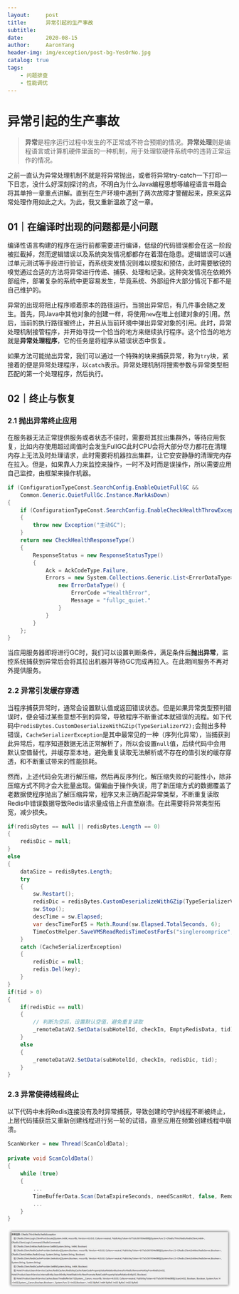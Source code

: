 ```yaml
---
layout:     post
title:      异常引起的生产事故
subtitle:   
date:       2020-08-15
author:     AaronYang
header-img: img/exception/post-bg-YesOrNo.jpg
catalog: true
tags:
    - 问题排查
    - 性能调优
---
```


# 异常引起的生产事故

> **异常**是程序运行过程中发生的不正常或不符合预期的情况。**异常处理**则是编程语言或计算机硬件里面的一种机制，用于处理软硬件系统中的违背正常运作的情况。

之前一直认为异常处理机制不就是将异常抛出，或者将异常try-catch一下打印一下日志，没什么好深刻探讨的点，不明白为什么Java编程思想等编程语言书籍会将其单拎一章重点讲解。直到在生产环境中遇到了两次故障才警醒起来，原来这异常处理作用如此之大。为此，我又重新温故了这一章。

## 01｜在编译时出现的问题都是小问题

编译性语言构建的程序在运行前都需要进行编译，低级的代码错误都会在这一阶段被拦截掉，然而逻辑错误以及系统突发情况都都存在着潜在隐患。逻辑错误可以通过单元测试等手段进行验证，而系统突发情况则难以模拟和预估，此时需要敏锐的嗅觉通过合适的方法将异常进行传递、捕获、处理和记录。这种突发情况在依赖外部组件，部署复杂的系统中更容易发生，毕竟系统、外部组件大部分情况下都不是自己维护的。

异常的出现将阻止程序顺着原本的路径运行。当抛出异常后，有几件事会随之发生。首先，同Java中其他对象的创建一样，将使用`new`在堆上创建对象的引用。然后，当前的执行路径被终止，并且从当前环境中弹出异常对象的引用。此时，异常处理机制接管程序，并开始寻找一个恰当的地方来继续执行程序。这个恰当的地方就是**异常处理程序**，它的任务是将程序从错误状态中恢复。

如果方法可能抛出异常，我们可以通过一个特殊的块来捕获异常，称为`try`块，紧接着的便是异常处理程序，以`catch`表示。异常处理机制将搜索参数与异常类型相匹配的第一个处理程序，然后执行。

## 02｜终止与恢复

### 2.1 抛出异常终止应用

在服务器无法正常提供服务或者状态不佳时，需要将其拉出集群外，等待应用恢复，比如内存使用超过阈值时会发生FullGC此时CPU会将大部分尽力都花在清理内存上无法及时处理请求，此时需要将机器拉出集群，让它安安静静的清理完内存在拉入。但是，如果靠人力来监控来操作，一时不及时而是误操作，所以需要应用自己监控，由框架来操作机器。

```c#
if (ConfigurationTypeConst.SearchConfig.EnableQuietFullGC &&
	Common.Generic.QuietFullGc.Instance.MarkAsDown)
{
	if (ConfigurationTypeConst.SearchConfig.EnableCheckHealthThrowException)
	{
		throw new Exception("主动GC");
	}
	return new CheckHealthResponseType()
	{
		ResponseStatus = new ResponseStatusType()
		{
			Ack = AckCodeType.Failure,
			Errors = new System.Collections.Generic.List<ErrorDataType>() {
				new ErrorDataType() {
					ErrorCode ="HealthError",
					Message = "fullgc_quiet."
				}
			}
		}
	};
}
```

当应用服务器即将进行GC时，我们可以设置判断条件，满足条件后**抛出异常**，监控系统捕获到异常后会将其拉出机器并等待GC完成再拉入。在此期间服务不再对外提供服务。

### 2.2 异常引发缓存穿透

当程序捕获异常时，通常会设置默认值或返回错误状态。但是如果异常类型预判错误时，便会错过某些意想不到的异常，导致程序不断重试本就错误的流程。如下代码中`redisBytes.CustomDeserializeWithGZip(TypeSerializerV2);`会抛出多种错误，`CacheSerializerException`是其中最常见的一种（序列化异常），当捕获到此异常后，程序知道数据无法正常解析了，所以会设置`null`值，后续代码中会用默认空值替代，并缓存至本地，避免重复读取无法解析或不存在的值引发的缓存穿透，和不断重试带来的性能损耗。

然而，上述代码会先进行解压缩，然后再反序列化，解压缩失败的可能性小，除非压缩方式不同才会大批量出现。偏偏由于操作失误，用了新压缩方式的数据覆盖了老数据使程序抛出了解压缩异常，程序又未正确匹配异常类型，不断重复读取Redis中错误数据导致Redis请求量成倍上升直至崩溃。在此需要将异常类型拓宽，减少损失。

```java
if(redisBytes == null || redisBytes.Length == 0)
{
    redisDic = null;
}
else
{
    dataSize = redisBytes.Length;
    try
    {
        sw.Restart();
        redisDic = redisBytes.CustomDeserializeWithGZip(TypeSerializerV2);
        sw.Stop();
        descTime = sw.Elapsed;
        var descTimeForES = Math.Round(sw.Elapsed.TotalSeconds, 6);
        TimeCostHelper.SaveVMSReadRedisTimeCostForEs("singleroomprice", descTimeForES, dataSizeForEs, true, "interval_desc_");
    }
    catch (CacheSerializerException)
    {
        redisDic = null;
        redis.Del(key);
    }
}
if(tid > 0)
{
    if(redisDic == null)
    {
        // 判断为空后，设置默认空值，避免重复读取
        _remoteDataV2.SetData(subHotelId, checkIn, EmptyRedisData, tid); 
    }
    else
    {
        _remoteDataV2.SetData(subHotelId, checkIn, redisDic, tid);
    }
}
```

### 2.3 异常使得线程终止

以下代码中未将Redis连接没有及时异常捕获，导致创建的守护线程不断被终止，上层代码捕获后又重新创建线程进行另一轮的试错，直至应用在频繁创建线程中崩溃。

```c#
ScanWorker = new Thread(ScanColdData);

private void ScanColdData()
{
    while (true)
    {
        ...
        TimeBufferData.Scan(DataExpireSeconds, needScanHot, false, RemoveHotKeyFromRedis, AddHotKeyToRedis, out expiredCount, out maxHitTimes, out promotionCount, out degradeCount);
        ...
    }
}
```

<div align="center"><img src="https://raw.githubusercontent.com/LyricYang/LyricYang.github.io/master/img/exception/image-20200816000009885.png"/></div>
